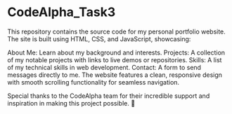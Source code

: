 # CodeAlpha_Task3
This repository contains the source code for my personal portfolio website. The site is built using HTML, CSS, and JavaScript, showcasing:

About Me: Learn about my background and interests.
Projects: A collection of my notable projects with links to live demos or repositories.
Skills: A list of my technical skills in web development.
Contact: A form to send messages directly to me.
The website features a clean, responsive design with smooth scrolling functionality for seamless navigation.

Special thanks to the CodeAlpha team for their incredible support and inspiration in making this project possible. 🙌

